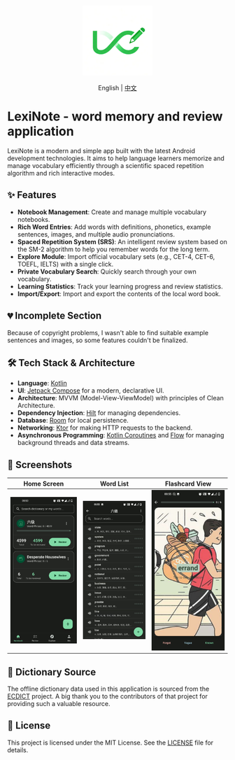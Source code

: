 <div align="center">
  <img src="./app/src/main/ic_launcher-playstore.png" alt="LexiNote Logo" width="160">
</div>

<div align="center">

English | [中文](./README.md)

</div>

# LexiNote - word memory and review application

LexiNote is a modern and simple app built with the latest Android development technologies. It aims to help language learners memorize and manage vocabulary efficiently through a scientific spaced repetition algorithm and rich interactive modes.

## ✨ Features

- **Notebook Management**: Create and manage multiple vocabulary notebooks.
- **Rich Word Entries**: Add words with definitions, phonetics, example sentences, images, and multiple audio pronunciations.
- **Spaced Repetition System (SRS)**: An intelligent review system based on the SM-2 algorithm to help you remember words for the long term.
- **Explore Module**: Import official vocabulary sets (e.g., CET-4, CET-6, TOEFL, IELTS) with a single click.
- **Private Vocabulary Search**: Quickly search through your own vocabulary.
- **Learning Statistics**: Track your learning progress and review statistics.
- **Import/Export**: Import and export the contents of the local word book.

## 💔 Incomplete Section

Because of copyright problems, I wasn't able to find suitable example sentences and images, so some features couldn't be finalized.


## 🛠️ Tech Stack & Architecture

- **Language**: [Kotlin](https://kotlinlang.org/)
- **UI**: [Jetpack Compose](https://developer.android.com/jetpack/compose) for a modern, declarative UI.
- **Architecture**: MVVM (Model-View-ViewModel) with principles of Clean Architecture.
- **Dependency Injection**: [Hilt](https://developer.android.com/training/dependency-injection/hilt-android) for managing dependencies.
- **Database**: [Room](https://developer.android.com/training/data-storage/room) for local persistence.
- **Networking**: [Ktor](https://ktor.io/) for making HTTP requests to the backend.
- **Asynchronous Programming**: [Kotlin Coroutines](https://kotlinlang.org/docs/coroutines-overview.html) and [Flow](https://kotlinlang.org/docs/flow.html) for managing background threads and data streams.

## 📸 Screenshots

| Home Screen | Word List | Flashcard View |
| :---: | :---: | :---: |
| ![Home Screen](assets/screenshot_01.jpeg) | ![Word List](assets/screenshot_06.jpeg) | ![Flashcard View](assets/screenshot_05.jpeg) |


## 📖 Dictionary Source

The offline dictionary data used in this application is sourced from the [ECDICT](https://github.com/skywind3000/ECDICT) project. A big thank you to the contributors of that project for providing such a valuable resource.

## 📄 License

This project is licensed under the MIT License. See the [LICENSE](../LICENSE) file for details.

